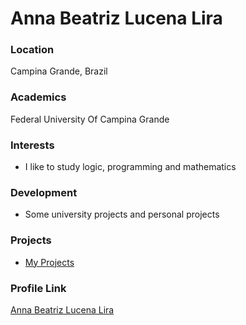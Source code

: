 # Anna Beatriz Lucena Lira

### Location

Campina Grande, Brazil

### Academics

Federal University Of Campina Grande

### Interests

- I like to study logic, programming and mathematics

### Development

- Some university projects and personal projects

### Projects

- [My Projects]("https://github.com/annabeatrizlucena") 

### Profile Link

[Anna Beatriz Lucena Lira]("https://github.com/annabeatrizlucena")